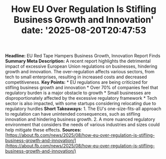 ﻿---
title: "How EU Over Regulation Is Stifling Business Growth and Innovation'
date: '2025-08-20T20:47:53"
category: "Markets"
summary: ""
slug: "how eu over regulation is stifling business growth and innov"
source_urls:
  - "https://about.fb.com/news/2025/08/how-eu-over-regulation-is-stifling-business-growth-and-innovation/"
seo:
  title: "How EU Over Regulation Is Stifling Business Growth and Innovation | Hash n Hedge'
  description: '"
  keywords: ["news", "markets", "brief"]
---
**Headline:** EU Red Tape Hampers Business Growth, Innovation Report Finds  **Summary Meta Description:** A recent report highlights the detrimental impact of excessive European Union regulations on businesses, hindering growth and innovation. The over-regulation affects various sectors, from tech to small enterprises, resulting in increased costs and decreased competitiveness.  **Key Points:**  * EU regulations are being criticized for stifling business growth and innovation * Over 70% of companies feel that regulatory burden is a major obstacle to growth * Small businesses are disproportionately affected by the excessive regulatory framework * Tech sector is also impacted, with some startups considering relocating due to regulatory hurdles  **Short Takeaways:**  1. The EU's one-size-fits-all approach to regulation can have unintended consequences, such as stifling innovation and hindering business growth. 2. A more nuanced regulatory environment that considers the needs of various industries and sizes could help mitigate these effects.  **Sources:** [https://about.fb.com/news/2025/08/how-eu-over-regulation-is-stifling-business-growth-and-innovation/](https://about.fb.com/news/2025/08/how-eu-over-regulation-is-stifling-business-growth-and-innovation/) 
